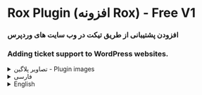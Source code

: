 # Rox Plugin (افزونه Rox) - Free V1
### افزودن پشتیبانی از طریق تیکت در وب سایت های وردپرس
### Adding ticket support to WordPress websites.
<details>
<summary id="English">تصاویر پلاگین - Plugin images</summary>

<img src="manage.png" alt="Manage">
<img src="list.png" alt="List">
<img src="Screenshot%202024-03-23%20174439.png" alt="Screenshot 1">
<img src="Screenshot%202024-03-23%20173142.png" alt="Screenshot 2">

</details>

<details>
<summary id="فارسی">فارسی</summary>

## نصب و استفاده

1. ابتدا وردپرس را نصب کرده و پلاگین را فعال کنید.
2. سه برگه بسازید: یک برگه برای نمایش لیست تیکت‌ها و یک برگه برای ارسال تیکت جدید.
3. برگه‌ای دیگر بسازید و نامک آن را `my-ticket` قرار دهید. این برگه برای نمایش جزئیات تیکت استفاده می‌شود و توصیه می‌شود آن را حذف یا نامک آن را تغییر ندهید.

## نکته‌ها

- برای نمایش لیست تیکت‌ها از شورتکد `[rxsupport_ticket_posts]` استفاده کنید.
- برای نمایش فرم ارسال تیکت از شورتکد `[ticket_submission_form]` استفاده کنید.

## محدودیت‌ها

- این پلاگین کاملا رایگان است و استفاده تجاری آن ممنوع است.
- در صورت توسعه، تغییرات باید در همین مخزن بارگذاری شود. در غیر این صورت، این کار عمل غیرقانونی محسوب می‌شود.

</details>

<details>
<summary id="English">English</summary>

## Installation and Usage

1. First, install WordPress and activate the plugin.
2. Create three pages: one for displaying the ticket list and one for submitting a new ticket.
3. Create another page and name it `my-ticket`. This page is used to display ticket details, and it is recommended not to delete or change its slug.

## Tips

- Use the `[rxsupport_ticket_posts]` shortcode to display the list of tickets.
- Use the `[ticket_submission_form]` shortcode to display the ticket submission form.

## Limitations

- This plugin is completely free, and commercial use is prohibited.
- If you contribute, changes must be uploaded to this repository. Otherwise, it will be considered illegal.

## Collaboration

Considering the free nature of this plugin, developers are invited to collaborate further in its development.

</details>

